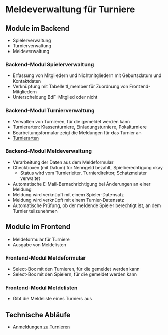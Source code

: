 # Meldeverwaltung für Turniere

## Module im Backend

* Spielerverwaltung
* Turnierverwaltung
* Meldeverwaltung

### Backend-Modul Spielerverwaltung

* Erfassung von Mitgliedern und Nichtmitgliedern mit Geburtsdatum und Kontaktdaten
* Verknüpfung mit Tabelle tl_member für Zuordnung von Frontend-Mitgliedern
* Unterscheidung BdF-Mitglied oder nicht

### Backend-Modul Turnierverwaltung

* Verwalten von Turnieren, für die gemeldet werden kann
* Turnierarten: Klassenturniere, Einladungsturniere, Pokalturniere
* Bearbeitungsformular zeigt die Meldungen für das Turnier an
* [Turnierarten](TURNIERARTEN.md)

### Backend-Modul Meldeverwaltung

* Verarbeitung der Daten aus dem Meldeformular
* Checkboxen (mit Datum) für Nenngeld bezahlt, Spielberechtigung okay
	* Status wird vom Turnierleiter, Turnierdirektor, Schatzmeister verwaltet
* Automatische E-Mail-Bernachrichtigung bei Änderungen an einer Meldung
* Meldung wird verknüpft mit einem Spieler-Datensatz
* Meldung wird verknüpft mit einem Turnier-Datensatz
* Automatische Prüfung, ob der meldende Spieler berechtigt ist, an dem Turnier teilzunehmen

## Module im Frontend

* Meldeformular für Turniere
* Ausgabe von Meldelisten

### Frontend-Modul Meldeformular

* Select-Box mit den Turnieren, für die gemeldet werden kann
* Select-Box mit den Spielern, für die gemeldet werden kann

### Frontend-Modul Meldelisten

* Gibt die Meldeliste eines Turniers aus

## Technische Abläufe

* [Anmeldungen zu Turnieren](TURNIERANMELDUNGEN.md)
